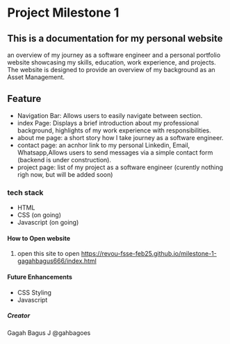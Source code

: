 # Project Milestone 1 

## This is a documentation for my personal website

an overview of my journey as a software engineer and a personal portfolio website showcasing my skills, education, work experience, and projects. The website is designed to provide an overview of my background as an Asset Management.

## Feature

*   Navigation Bar: Allows users to easily navigate between section.
*   index Page:  Displays a brief introduction about my professional background, highlights of my work experience with responsibilities. 
*   about me page:  a short story how I take journey as a software engineer.
*   contact page:   an acnhor link to my personal Linkedin, Email, Whatsapp,Allows users to send messages via a simple contact form (backend is under construction).
*   project page:   list of my project as a software engineer (curently nothing righ now, but will be added soon)

### tech stack

- HTML
- CSS (on going)
- Javascript (on going)

#### How to Open website

1. open this site to open
https://revou-fsse-feb25.github.io/milestone-1-gagahbagus666/index.html

#### Future Enhancements

- CSS Styling
- Javascript

##### Creator

Gagah Bagus J
@gahbagoes

